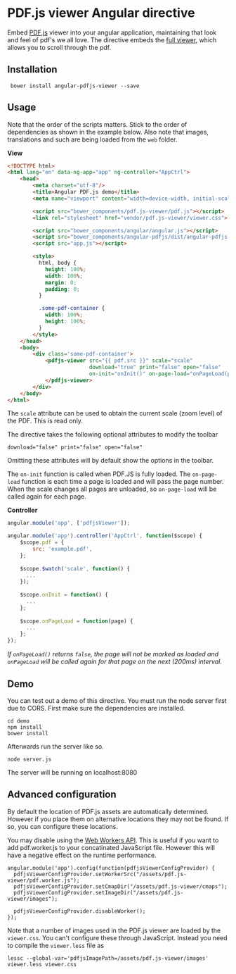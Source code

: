 # PDF.js viewer Angular directive

Embed [PDF.js](https://mozilla.github.io/pdf.js/) viewer into your angular application, maintaining that look and feel
of pdf's we all love. The directive embeds the [full viewer](https://mozilla.github.io/pdf.js/web/viewer.html), which
allows you to scroll through the pdf.

## Installation

     bower install angular-pdfjs-viewer --save

## Usage

Note that the order of the scripts matters. Stick to the order of dependencies as shown in the example below. Also note
that images, translations and such are being loaded from the `web` folder.

**View**
```html
<!DOCTYPE html>
<html lang="en" data-ng-app="app" ng-controller="AppCtrl">
    <head>
        <meta charset="utf-8"/>
        <title>Angular PDF.js demo</title>
        <meta name="viewport" content="width=device-width, initial-scale=1">

        <script src="bower_components/pdf.js-viewer/pdf.js"></script>
        <link rel="stylesheet" href="vendor/pdf.js-viewer/viewer.css">

        <script src="bower_components/angular/angular.js"></script>
        <script src="bower_components/angular-pdfjs/dist/angular-pdfjs-viewer.js"></script>
        <script src="app.js"></script>

        <style>
          html, body {
            height: 100%;
            width: 100%;
            margin: 0;
            padding: 0;
          }

          .some-pdf-container {
            width: 100%;
            height: 100%;
          }
        </style>
    </head>
    <body>
        <div class='some-pdf-container'>
            <pdfjs-viewer src="{{ pdf.src }}" scale="scale"
                          download="true" print="false" open="false"
                          on-init="onInit()" on-page-load="onPageLoad(page)">
            </pdfjs-viewer>
        </div>
    </body>
</html>
```

The `scale` attribute can be used to obtain the current scale (zoom level) of the PDF. This is read only.

The directive takes the following optional attributes to modify the toolbar

    download="false" print="false" open="false"

Omitting these attributes will by default show the options in the toolbar.

The `on-init` function is called when PDF.JS is fully loaded. The `on-page-load` function is each time a page is
loaded and will pass the page number. When the scale changes all pages are unloaded, so `on-page-load` will be called
again for each page.

**Controller**
```js
angular.module('app', ['pdfjsViewer']);

angular.module('app').controller('AppCtrl', function($scope) {
    $scope.pdf = {
        src: 'example.pdf',
    };
    
    $scope.$watch('scale', function() {
      ...
    });
    
    $scope.onInit = function() {
      ...
    };
    
    $scope.onPageLoad = function(page) {
      ...
    };
});
```

_If `onPageLoad()` returns `false`, the page will not be marked as loaded and `onPageLoad` will be called again for
that page on the next (200ms) interval._

## Demo

You can test out a demo of this directive. You must run the node server first due to CORS. First make sure
 the dependencies are installed.

    cd demo
    npm install
    bower install

Afterwards run the server like so.

    node server.js

The server will be running on localhost:8080

## Advanced configuration

By default the location of PDF.js assets are automatically determined. However if you place them on alternative
locations they may not be found. If so, you can configure these locations.

You may disable using the [Web Workers API](https://developer.mozilla.org/en-US/docs/Web/API/Web_Workers_API).
This is useful if you want to add pdf.worker.js to your concatinated JavaScript file. However this will have a
negative effect on the runtime performance.

    angular.module('app').config(function(pdfjsViewerConfigProvider) {
      pdfjsViewerConfigProvider.setWorkerSrc("/assets/pdf.js-viewer/pdf.worker.js");
      pdfjsViewerConfigProvider.setCmapDir("/assets/pdf.js-viewer/cmaps");
      pdfjsViewerConfigProvider.setImageDir("/assets/pdf.js-viewer/images");
      
      pdfjsViewerConfigProvider.disableWorker();
    });

Note that a number of images used in the PDF.js viewer are loaded by the `viewer.css`. You can't configure these
through JavaScript. Instead you need to compile the `viewer.less` file as

    lessc --global-var='pdfjsImagePath=/assets/pdf.js-viewer/images' viewer.less viewer.css

